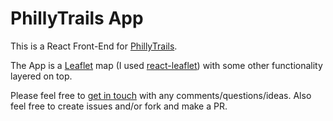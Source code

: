 # PhillyTrails App

This is a React Front-End for [PhillyTrails](https://www.phillytrails.com).

The App is a [Leaflet](https://leafletjs.com/) map (I used [react-leaflet](https://react-leaflet.js.org/)) with some other functionality layered on top.

Please feel free to [get in touch](mailto:brandon.f.cohen@gmail.com) with any comments/questions/ideas. Also feel free to create issues and/or fork and make a PR.